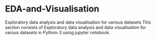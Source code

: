 # EDA-and-Visualisation
Exploratory data analysis and data visualisation for various datasets
This section consists of Exploratory data analysis and data visualisation for varous datasets in Python-3 using jupyter notebook.
